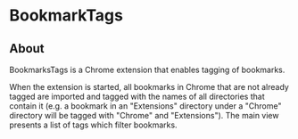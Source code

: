 BookmarkTags
============

About
-----

BookmarksTags is a Chrome extension that enables tagging of bookmarks.

When the extension is started, all bookmarks in Chrome that are not already
tagged are imported and tagged with the names of all directories that contain it
(e.g. a bookmark in an "Extensions" directory under a "Chrome" directory will be
tagged with "Chrome" and "Extensions"). The main view presents a list of tags
which filter bookmarks.
